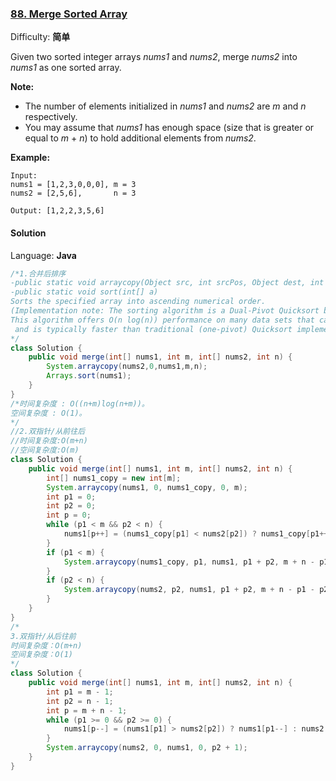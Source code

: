 ### [88\. Merge Sorted Array](https://leetcode-cn.com/problems/merge-sorted-array/)

Difficulty: **简单**


Given two sorted integer arrays _nums1_ and _nums2_, merge _nums2_ into _nums1_ as one sorted array.

**Note:**

*   The number of elements initialized in _nums1_ and _nums2_ are _m_ and _n_ respectively.
*   You may assume that _nums1_ has enough space (size that is greater or equal to _m_ + _n_) to hold additional elements from _nums2_.

**Example:**

```
Input:
nums1 = [1,2,3,0,0,0], m = 3
nums2 = [2,5,6],       n = 3

Output: [1,2,2,3,5,6]
```


#### Solution

Language: **Java**

```java
/*1.合并后排序
-public static void arraycopy(Object src, int srcPos, Object dest, int destPos, int length)
-public static void sort(int[] a)
Sorts the specified array into ascending numerical order.
(Implementation note: The sorting algorithm is a Dual-Pivot Quicksort by Vladimir Yaroslavskiy, Jon Bentley, and Joshua Bloch.
This algorithm offers O(n log(n)) performance on many data sets that cause other quicksorts to degrade to quadratic performance,
 and is typically faster than traditional (one-pivot) Quicksort implementations.)
*/
class Solution {
	public void merge(int[] nums1, int m, int[] nums2, int n) {
		System.arraycopy(nums2,0,nums1,m,n);
		Arrays.sort(nums1);
	}
}
/*时间复杂度 : O((n+m)log(n+m))。
空间复杂度 : O(1)。
*/
//2.双指针/从前往后
//时间复杂度:O(m+n)
//空间复杂度:O(m)
class Solution {
	public void merge(int[] nums1, int m, int[] nums2, int n) {
		int[] nums1_copy = new int[m];
		System.arraycopy(nums1, 0, nums1_copy, 0, m);
		int p1 = 0;
		int p2 = 0;
		int p = 0;
		while (p1 < m && p2 < n) {
			nums1[p++] = (nums1_copy[p1] < nums2[p2]) ? nums1_copy[p1++] : nums2[p2++];
		}
		if (p1 < m) {
			System.arraycopy(nums1_copy, p1, nums1, p1 + p2, m + n - p1 - p2);
		}
		if (p2 < n) {
			System.arraycopy(nums2, p2, nums1, p1 + p2, m + n - p1 - p2);
		}
	}
}
/*
3.双指针/从后往前
时间复杂度：O(m+n)
空间复杂度：O(1)
*/
class Solution {
	public void merge(int[] nums1, int m, int[] nums2, int n) {
		int p1 = m - 1;
		int p2 = n - 1;
		int p = m + n - 1;
		while (p1 >= 0 && p2 >= 0) {
			nums1[p--] = (nums1[p1] > nums2[p2]) ? nums1[p1--] : nums2[p2--];
		}
		System.arraycopy(nums2, 0, nums1, 0, p2 + 1);
	}
}
```